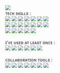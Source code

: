 <img src="https://capsule-render.vercel.app/api?type=wave&color=auto&height=300&section=header&text=capsule%20render&fontSize=90" />

<div>
ᴛᴇᴄʜ sᴋɪʟʟs : <br>  
<img src="https://img.shields.io/badge/Java-007396?style=for-the-badge&logo=java&logoColor=white"/> 
<img src="https://img.shields.io/badge/spring-6DB33F?style=for-the-badge&logo=spring&logoColor=white"/>
<img src="https://img.shields.io/badge/R-276DC3?style=for-the-badge&logo=R&logoColor=white"/>
<img src="https://img.shields.io/badge/flutter-02569B?style=for-the-badge&logo=flutter&logoColor=white"/>  
<img src="https://img.shields.io/badge/Python-3776AB?style=for-the-badge&logo=Python&logoColor=white"/>
<img src="https://img.shields.io/badge/flask-000000?style=for-the-badge&logo=flask&logoColor=white"/>
<img src="https://img.shields.io/badge/MySQL-339AF0?style=for-the-badge&logo=MySQL&logoColor=white"/>
<br>
<img src="https://img.shields.io/badge/c-C0C0C0?style=for-the-badge&logo=ClogoColor=white"/>
<img src="https://img.shields.io/badge/c++-00599C?style=for-the-badge&logo=c%2B%2B&logoColor=white"/>
<img src="https://img.shields.io/badge/oracle-F80000?style=for-the-badge&logo=oracle&logoColor=white"/> 
<img src="https://img.shields.io/badge/apache tomcat-F8DC75?style=for-the-badge&logo=apachetomcat&logoColor=black"/>  
<img src="https://img.shields.io/badge/jQuery-1689D8?style=for-the-badge&logo=jQuery&logoColor=black"/>  
<img src="https://img.shields.io/badge/JSON-9895A9?style=for-the-badge&logo=JSON&logoColor=white"/> 
<img src="https://img.shields.io/badge/Jupyter-F37626?style=for-the-badge&logo=Jupyter&logoColor=white"/> 
<br>
<img src="https://img.shields.io/badge/Eclipse IDE-2C2255?style=for-the-badge&logo=Eclipse IDE&logoColor=white"/> 
<img src="https://img.shields.io/badge/Anaconda-44A833?style=for-the-badge&logo=Anaconda&logoColor=white"/> 
<img src="https://img.shields.io/badge/Matlab-E6526F?style=for-the-badge&logo=Matlab&logoColor=white"/> 
<img src="https://img.shields.io/badge/TensorFlow-FF6F00?style=for-the-badge&logo=TensorFlow&logoColor=black"/>   
<img src="https://img.shields.io/badge/Keras-D00000?style=for-the-badge&logo=Keras&logoColor=white"/> 

<br>
<br>
ɪ'ᴠᴇ ᴜsᴇᴅ ᴀᴛ ʟᴇᴀsᴛ ᴏɴᴄᴇ : <br>
<img src="https://img.shields.io/badge/JavaScript-F7DF1E?style=for-the-badge&logo=JavaScript&logoColor=black"/>
<img src="https://img.shields.io/badge/html5-E34F26?style=for-the-badge&logo=html5&logoColor=white"/> 
<img src="https://img.shields.io/badge/css-1572B6?style=for-the-badge&logo=css3&logoColor=white"/> 
<img src="https://img.shields.io/badge/Swift-61DAFB?style=for-the-badge&logo=Swift&logoColor=white"/> 
<img src="https://img.shields.io/badge/Arduino-00979D?style=for-the-badge&logo=Arduino&logoColor=white"/> 
<img src="https://img.shields.io/badge/PyTorch-EE4C2C?style=for-the-badge&logo=PyTorch&logoColor=white"/> 

<br>
<br>
ᴄᴏʟʟᴀʙᴏʀᴀᴛɪᴏɴ ᴛᴏᴏʟs : <br>
<img src="https://img.shields.io/badge/Notion-FFFFFF?style=for-the-badge&logo=Notion&logoColor=black"/> 
<img src="https://img.shields.io/badge/Figma-A97BCA?style=for-the-badge&logo=Figma&logoColor=white"/> 
<img src="https://img.shields.io/badge/Miro-FFA500?style=for-the-badge&logo=Miro&logoColor=black"/> 
<img src="https://img.shields.io/badge/github-181717?style=for-the-badge&logo=github&logoColor=white"/>
<img src="https://img.shields.io/badge/git-F05032?style=for-the-badge&logo=git&logoColor=white"/>
<img src="https://img.shields.io/badge/githubDesktop-004088?style=for-the-badge&logo=githubDesktop&logoColor=white"/>
<img src="https://img.shields.io/badge/Google Sheets-34A853?style=for-the-badge&logo=Google Sheets&logoColor=white"/>
</div>
